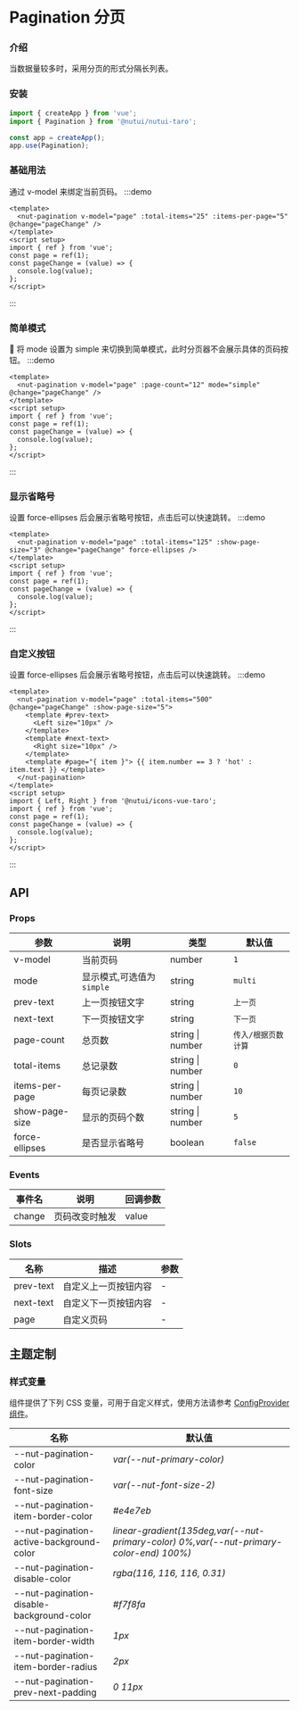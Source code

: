 # Pagination 分页

### 介绍

当数据量较多时，采用分页的形式分隔长列表。

### 安装

```js
import { createApp } from 'vue';
import { Pagination } from '@nutui/nutui-taro';

const app = createApp();
app.use(Pagination);
```

### 基础用法

通过 v-model 来绑定当前页码。
:::demo

```vue
<template>
  <nut-pagination v-model="page" :total-items="25" :items-per-page="5" @change="pageChange" />
</template>
<script setup>
import { ref } from 'vue';
const page = ref(1);
const pageChange = (value) => {
  console.log(value);
};
</script>
```

:::

### 简单模式

 将 mode 设置为 simple 来切换到简单模式，此时分页器不会展示具体的页码按钮。
:::demo

```vue
<template>
  <nut-pagination v-model="page" :page-count="12" mode="simple" @change="pageChange" />
</template>
<script setup>
import { ref } from 'vue';
const page = ref(1);
const pageChange = (value) => {
  console.log(value);
};
</script>
```

:::

### 显示省略号

设置 force-ellipses 后会展示省略号按钮，点击后可以快速跳转。
:::demo

```vue
<template>
  <nut-pagination v-model="page" :total-items="125" :show-page-size="3" @change="pageChange" force-ellipses />
</template>
<script setup>
import { ref } from 'vue';
const page = ref(1);
const pageChange = (value) => {
  console.log(value);
};
</script>
```

:::

### 自定义按钮

设置 force-ellipses 后会展示省略号按钮，点击后可以快速跳转。
:::demo

```vue
<template>
  <nut-pagination v-model="page" :total-items="500" @change="pageChange" :show-page-size="5">
    <template #prev-text>
      <Left size="10px" />
    </template>
    <template #next-text>
      <Right size="10px" />
    </template>
    <template #page="{ item }"> {{ item.number == 3 ? 'hot' : item.text }} </template>
  </nut-pagination>
</template>
<script setup>
import { Left, Right } from '@nutui/icons-vue-taro';
import { ref } from 'vue';
const page = ref(1);
const pageChange = (value) => {
  console.log(value);
};
</script>
```

:::

## API

### Props

| 参数           | 说明                       | 类型             | 默认值              |
| -------------- | -------------------------- | ---------------- | ------------------- |
| v-model        | 当前页码                   | number           | `1`                 |
| mode           | 显示模式,可选值为 `simple` | string           | `multi`             |
| prev-text      | 上一页按钮文字             | string           | `上一页`            |
| next-text      | 下一页按钮文字             | string           | `下一页`            |
| page-count     | 总页数                     | string \| number | `传入/根据页数计算` |
| total-items    | 总记录数                   | string \| number | `0`                 |
| items-per-page | 每页记录数                 | string \| number | `10`                |
| show-page-size | 显示的页码个数             | string \| number | `5`                 |
| force-ellipses | 是否显示省略号             | boolean          | `false`             |

### Events

| 事件名 | 说明           | 回调参数 |
| ------ | -------------- | -------- |
| change | 页码改变时触发 | value    |

### Slots

| 名称      | 描述                 | 参数 |
| --------- | -------------------- | ---- |
| prev-text | 自定义上一页按钮内容 | -    |
| next-text | 自定义下一页按钮内容 | -    |
| page      | 自定义页码           | -    |

## 主题定制

### 样式变量

组件提供了下列 CSS 变量，可用于自定义样式，使用方法请参考 [ConfigProvider 组件](#/zh-CN/component/configprovider)。

| 名称                                      | 默认值                                                                                  |
| ----------------------------------------- | --------------------------------------------------------------------------------------- |
| --nut-pagination-color                    | _var(--nut-primary-color)_                                                              |
| --nut-pagination-font-size                | _var(--nut-font-size-2)_                                                                |
| --nut-pagination-item-border-color        | _#e4e7eb_                                                                               |
| --nut-pagination-active-background-color  | _linear-gradient(135deg,var(--nut-primary-color) 0%,var(--nut-primary-color-end) 100%)_ |
| --nut-pagination-disable-color            | _rgba(116, 116, 116, 0.31)_                                                             |
| --nut-pagination-disable-background-color | _#f7f8fa_                                                                               |
| --nut-pagination-item-border-width        | _1px_                                                                                   |
| --nut-pagination-item-border-radius       | _2px_                                                                                   |
| --nut-pagination-prev-next-padding        | _0 11px_                                                                                |
